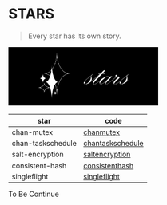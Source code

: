 # STARS

> Every star has its own story.

<p>
<img src="https://github.com/B1NARY-GR0UP/stars/blob/main/images/stars.png" width="300"/>
</p>

| star              | code                                    |
|-------------------|-----------------------------------------|
| chan-mutex        | [chanmutex](./chan-mutex)               |
| chan-taskschedule | [chantaskschedule](./chan-taskschedule) |
| salt-encryption   | [saltencryption](./salt-encryption)     |
| consistent-hash   | [consistenthash](./consistent-hash)     |
| singleflight      | [singleflight](./singleflight)          |

To Be Continue